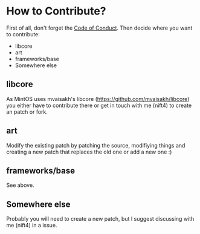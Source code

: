 # How to Contribute?
First of all, don't forget the [Code of Conduct](/CODE_OF_CONDUCT.md).
Then decide where you want to contribute:
- libcore
- art
- frameworks/base
- Somewhere else
## libcore
As MintOS uses mvaisakh's libcore (https://github.com/mvaisakh/libcore) you either have to contribute there or get in touch with me (nift4) to create an patch or fork.
## art
Modify the existing patch by patching the source, modifiying things and creating a new patch that replaces the old one or add a new one :)
## frameworks/base
See above.
## Somewhere else
Probably you will need to create a new patch, but I suggest discussing with me (nift4) in a issue.
